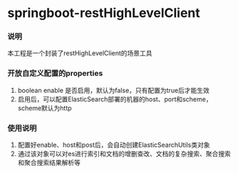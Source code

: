 # springboot-restHighLevelClient
### 说明
本工程是一个封装了restHighLevelClient的场景工具

### 开放自定义配置的properties
1. boolean enable 是否启用，默认为false，只有配置为true后才能生效  
2. 启用后，可以配置ElasticSearch部署的机器的host、port和scheme，scheme默认为http

### 使用说明
1. 配置好enable、host和post后，会自动创建ElasticSearchUtils类对象
2. 通过该对象可以对es进行索引和文档的增删查改、文档的复杂搜索、聚合搜索和聚合搜索结果解析等
